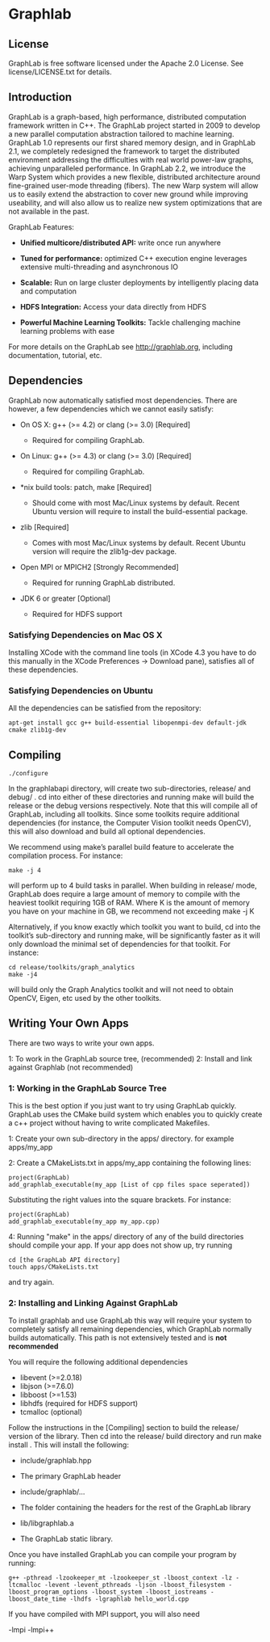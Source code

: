 Graphlab 
==========


License
-------

GraphLab is free software licensed under the Apache 2.0 License. See
license/LICENSE.txt for details.


Introduction
------------

GraphLab is a graph-based, high performance, distributed computation framework
written in C++. The GraphLab project started in 2009 to develop a new parallel computation abstraction 
tailored to machine learning. GraphLab 1.0 represents our first shared memory design,
and in GraphLab 2.1, we completely redesigned the framework to target the distributed environment addressing
the difficulties with real world power-law graphs, achieving unparalleled performance.
In GraphLab 2.2, we introduce the Warp System which provides a new
flexible, distributed architecture around fine-grained user-mode threading (fibers).
The new Warp system will allow us to easily extend the abstraction to cover new ground
while improving useability, and will also allow us to realize new system optimizations that 
are not available in the past.

GraphLab Features:

* **Unified multicore/distributed API:**       write once run anywhere 

* **Tuned for performance:** optimized C++ execution engine leverages extensive multi-threading and asynchronous IO 

* **Scalable:**              Run on large cluster deployments by intelligently placing data and computation 

* **HDFS Integration:**      Access your data directly from HDFS 

* **Powerful Machine Learning Toolkits:**     Tackle challenging machine learning problems with ease


For more details on the GraphLab see http://graphlab.org, including
documentation, tutorial, etc.



Dependencies
------------

GraphLab now automatically satisfied most dependencies. 
There are however, a few dependencies which we cannot easily satisfy:

* On OS X: g++ (>= 4.2) or clang (>= 3.0) [Required]
  +  Required for compiling GraphLab.

* On Linux: g++ (>= 4.3) or clang (>= 3.0) [Required]
  +  Required for compiling GraphLab.

* *nix build tools: patch, make [Required]
   +  Should come with most Mac/Linux systems by default. Recent Ubuntu version will require to install the build-essential package.

* zlib [Required]
   +   Comes with most Mac/Linux systems by default. Recent Ubuntu version will require the zlib1g-dev package.

* Open MPI or MPICH2 [Strongly Recommended]
   + Required for running GraphLab distributed. 

* JDK 6 or greater [Optional]
   + Required for HDFS support 


    
### Satisfying Dependencies on Mac OS X

Installing XCode with the command line tools (in XCode 4.3 you have to do this
manually in the XCode Preferences -> Download pane), satisfies all of these
dependencies.  



### Satisfying Dependencies on Ubuntu

All the dependencies can be satisfied from the repository:

    apt-get install gcc g++ build-essential libopenmpi-dev default-jdk cmake zlib1g-dev



Compiling
---------

    ./configure

In the graphlabapi directory, will create two sub-directories, release/ and
debug/ . cd into either of these directories and running make will build the
release or the debug versions respectively. Note that this will compile all of
GraphLab, including all toolkits. Since some toolkits require additional
dependencies (for instance, the Computer Vision toolkit needs OpenCV), this
will also download and build all optional dependencies.

We recommend using make’s parallel build feature to accelerate the compilation
process. For instance:

    make -j 4

will perform up to 4 build tasks in parallel. When building in release/ mode,
GraphLab does require a large amount of memory to compile with the
heaviest toolkit requiring 1GB of RAM. Where K is the amount of memory you
have on your machine in GB, we recommend not exceeding make -j K

Alternatively, if you know exactly which toolkit you want to build, cd into the
toolkit’s sub-directory and running make, will be significantly faster as it
will only download the minimal set of dependencies for that toolkit. For
instance:

    cd release/toolkits/graph_analytics
    make -j4

will build only the Graph Analytics toolkit and will not need to obtain OpenCV,
Eigen, etc used by the other toolkits.




Writing Your Own Apps
---------------------

There are two ways to write your own apps.

1: To work in the GraphLab source tree,    (recommended)
2: Install and link against Graphlab       (not recommended)



### 1:  Working in the GraphLab Source Tree

This is the best option if you just want to try using GraphLab quickly. GraphLab
uses the CMake build system which enables you to quickly create
a c++ project without having to write complicated Makefiles. 

1: Create your own sub-directory in the apps/ directory. for example apps/my_app
   
2: Create a CMakeLists.txt in apps/my_app containing the following lines:

    project(GraphLab) 
    add_graphlab_executable(my_app [List of cpp files space seperated]) 

  Substituting the right values into the square brackets. For instance:

    project(GraphLab) 
    add_graphlab_executable(my_app my_app.cpp) 

4: Running "make" in the apps/ directory of any of the build directories 
should compile your app. If your app does not show up, try running

    cd [the GraphLab API directory]
    touch apps/CMakeLists.txt

and try again.



### 2: Installing and Linking Against GraphLab

To install graphlab and use GraphLab this way will require your system
to completely satisfy all remaining dependencies, which GraphLab normally 
builds automatically. This path is not extensively tested and is 
**not recommended**

You will require the following additional dependencies
 - libevent (>=2.0.18)
 - libjson (>=7.6.0)
 - libboost (>=1.53)
 - libhdfs (required for HDFS support)
 - tcmalloc (optional)

Follow the instructions in the [Compiling] section to build the release/ 
version of the library. Then cd into the release/ build directory and 
run make install . This will install the following:

* include/graphlab.hpp
 +   The primary GraphLab header 
*  include/graphlab/...
 +   The folder containing the headers for the rest of the GraphLab library 
*  lib/libgraphlab.a
 +   The GraphLab static library.
    
Once you have installed GraphLab you can compile your program by running:

    g++ -pthread -lzookeeper_mt -lzookeeper_st -lboost_context -lz -ltcmalloc -levent -levent_pthreads -ljson -lboost_filesystem -lboost_program_options -lboost_system -lboost_iostreams -lboost_date_time -lhdfs -lgraphlab hello_world.cpp 
    
If you have compiled with MPI support, you will also need

   -lmpi -lmpi++ 
  
  

